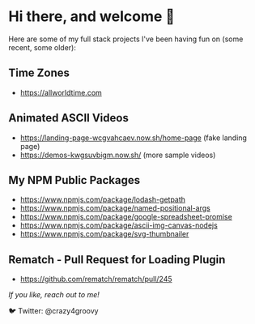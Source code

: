 # Hi there, and welcome 👋

<!--
**crazy4groovy/crazy4groovy** is a ✨ _special_ ✨ repository because its `README.md` (this file) appears on your GitHub profile.

Here are some ideas to get you started:

- 🔭 I’m currently working on ...
- 🌱 I’m currently learning ...
- 👯 I’m looking to collaborate on ...
- 🤔 I’m looking for help with ...
- 💬 Ask me about ...
- 📫 How to reach me: ...
- 😄 Pronouns: ...
- ⚡ Fun fact: ...
-->

Here are some of my full stack projects I've been having fun on (some recent, some older):

## Time Zones

- https://allworldtime.com

## Animated ASCII Videos

- https://landing-page-wcgvahcaev.now.sh/home-page (fake landing page)
- https://demos-kwgsuvbigm.now.sh/  (more sample videos)

## My NPM Public Packages

- https://www.npmjs.com/package/lodash-getpath
- https://www.npmjs.com/package/named-positional-args
- https://www.npmjs.com/package/google-spreadsheet-promise
- https://www.npmjs.com/package/ascii-img-canvas-nodejs
- https://www.npmjs.com/package/svg-thumbnailer

## Rematch - Pull Request for Loading Plugin

- https://github.com/rematch/rematch/pull/245

_If you like, reach out to me!_

🐦 Twitter: @crazy4groovy
